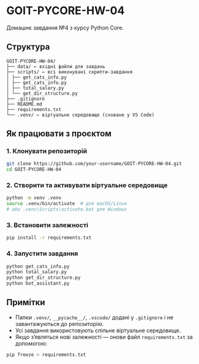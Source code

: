 # GOIT-PYCORE-HW-04

Домашнє завдання №4 з курсу Python Core.

## Структура

```
GOIT-PYCORE-HW-04/
├── data/ ← вхідні файли для завдань
├── scripts/ ← всі виконувані скрипти-завдання
│ ├── get_cats_info.py
│ ├── get_cats_info.py
│ ├── total_salary.py
│ └── get_dir_structure.py
├── .gitignore
├── README.md
├── requirements.txt
└── .venv/ ← віртуальне середовище (сховане у VS Code)
```

## Як працювати з проєктом

### 1. Клонувати репозиторій

```bash
git clone https://github.com/your-username/GOIT-PYCORE-HW-04.git
cd GOIT-PYCORE-HW-04
```

### 2. Створити та активувати віртуальне середовище

```bash
python -m venv .venv
source .venv/bin/activate  # для macOS/Linux
# або .venv\Scripts\activate.bat для Windows
```

### 3. Встановити залежності

```bash
pip install -r requirements.txt
```

### 4. Запустити завдання

```bash
python get_cats_info.py
python total_salary.py
python get_dir_structure.py
python bot_assistant.py
```

## Примітки

- Папки `.venv/`, `__pycache__/`, `.vscode/` додані у `.gitignore` і не завантажуються до репозиторію.
- Усі завдання використовують спільне віртуальне середовище.
- Якщо з’являться нові залежності — онови файл `requirements.txt` за допомогою:

```bash
pip freeze > requirements.txt
```
